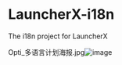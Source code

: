 # LauncherX-i18n
The i18n project for LauncherX

Opti_多语言计划海报.jpg![image](https://user-images.githubusercontent.com/25716486/114515159-a2681d80-9c6e-11eb-8d53-ee3d3250f730.png)
